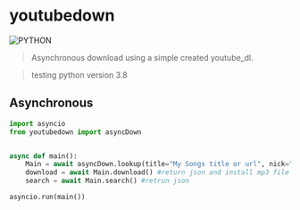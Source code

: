 # youtubedown


![PYTHON](https://img.shields.io/badge/python-v3.8-blue)
> Asynchronous download using a simple created youtube_dl.

> testing python version 3.8



## Asynchronous
```py
import asyncio
from youtubedown import asyncDown


async def main():
    Main = await asyncDown.lookup(title="My Songs title or url", nick="music")
    download = await Main.download() #return json and install mp3 file
    search = await Main.search() #retrun json

asyncio.run(main())
```


